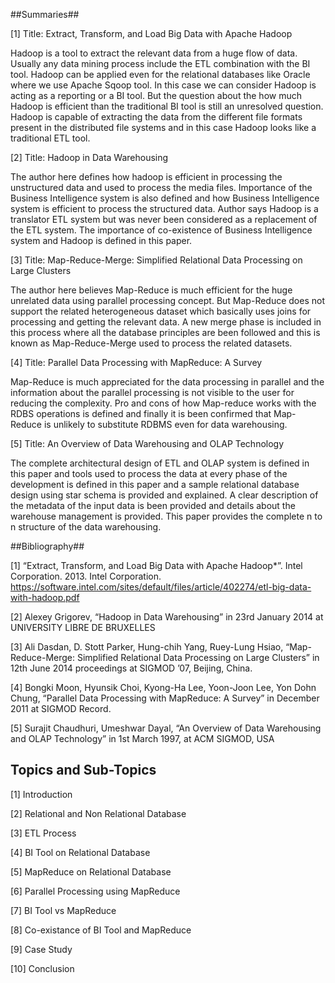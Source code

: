 ##Summaries##

[1] Title: Extract, Transform, and Load Big Data with Apache Hadoop

Hadoop is a tool to extract the relevant data from a huge flow of data. Usually any data mining process include the ETL combination with the BI tool. Hadoop can be applied even for the relational databases like Oracle where we use Apache Sqoop tool. In this case we can consider Hadoop is acting as a reporting or a BI tool. But the question about the how much Hadoop is efficient than the traditional BI tool is still an unresolved question.  Hadoop is capable of extracting the data from the different file formats present in the distributed file systems and in this case Hadoop looks like a traditional ETL tool.

[2] Title: Hadoop in Data Warehousing 

The author here defines how hadoop is efficient in processing the unstructured data and used to process the media files. Importance of the Business Intelligence system is also defined and how Business Intelligence system is efficient to process the structured data. Author says Hadoop is a translator ETL system but was never been considered as a replacement of the ETL system. The importance of co-existence of Business Intelligence system and Hadoop is defined in this paper.

[3] Title: Map-Reduce-Merge: Simplified Relational Data Processing on Large Clusters 

The author here believes Map-Reduce is much efficient for the huge unrelated data using parallel processing concept. But Map-Reduce does not support the related heterogeneous dataset which basically uses joins for processing and getting the relevant data. A new merge phase is included in this process where all the database principles are been followed and this is known as Map-Reduce-Merge used to process the related datasets.

[4] Title: Parallel Data Processing with MapReduce: A Survey 

Map-Reduce is much appreciated for the data processing in parallel and the information about the parallel processing is not visible to the user for reducing the complexity. Pro and cons of how Map-reduce works with the RDBS operations is defined and finally it is been confirmed that Map-Reduce is unlikely to substitute RDBMS even for data warehousing.

[5] Title: An Overview of Data Warehousing and OLAP Technology

The complete architectural design of ETL and OLAP system is defined in this paper and tools used to process the data at every phase of the development is defined in this paper and a sample relational database design using star schema is provided and explained. A clear description of the metadata of the input data is been provided and details about the warehouse management is provided. This paper provides the complete n to n structure of the data warehousing.



##Bibliography##

[1] “Extract, Transform, and Load Big Data with Apache Hadoop*”. Intel Corporation. 2013. Intel Corporation. https://software.intel.com/sites/default/files/article/402274/etl-big-data-with-hadoop.pdf

[2] Alexey Grigorev, “Hadoop in Data Warehousing” in 23rd January 2014 at UNIVERSITY LIBRE DE BRUXELLES

[3] Ali Dasdan, D. Stott Parker, Hung-chih Yang, Ruey-Lung Hsiao, “Map-Reduce-Merge: Simplified Relational Data Processing on Large Clusters” in 12th June 2014 proceedings at SIGMOD ’07, Beijing, China.

[4] Bongki Moon, Hyunsik Choi, Kyong-Ha Lee, Yoon-Joon Lee, Yon Dohn Chung, “Parallel Data Processing with MapReduce: A Survey” in December 2011 at SIGMOD Record.

[5] Surajit Chaudhuri, Umeshwar Dayal, “An Overview of Data Warehousing and OLAP Technology” in 1st March 1997, at ACM SIGMOD, USA


## Topics and Sub-Topics ##

[1] Introduction

[2] Relational and Non Relational Database

[3] ETL Process

[4] BI Tool on Relational Database

[5] MapReduce on Relational Database

[6] Parallel Processing using MapReduce

[7] BI Tool vs MapReduce

[8] Co-existance of BI Tool and MapReduce

[9] Case Study

[10] Conclusion
